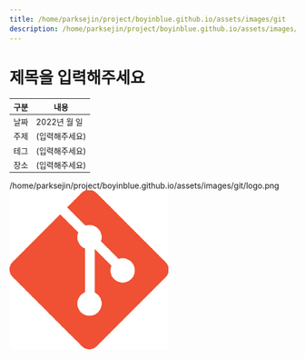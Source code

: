 ```yaml
---
title: /home/parksejin/project/boyinblue.github.io/assets/images/git
description: /home/parksejin/project/boyinblue.github.io/assets/images/git
---
```



제목을 입력해주세요
===


|구분|내용|
|---|---|
|날짜|2022년 월 일|
|주제|(입력해주세요)|
|테그|(입력해주세요)|
|장소|(입력해주세요)|


/home/parksejin/project/boyinblue.github.io/assets/images/git/logo.png
![이미지](logo.png)


